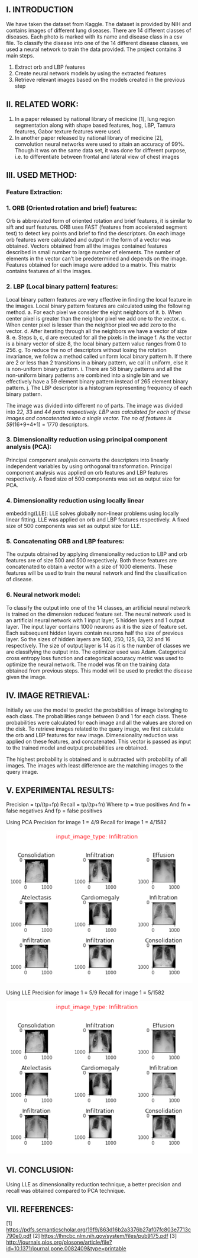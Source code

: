 ## I. INTRODUCTION

We have taken the dataset from Kaggle. The dataset is
provided by NIH and contains images of different lung
diseases. There are 14 different classes of diseases. Each photo
is marked with its name and disease class in a csv file.
To classify the disease into one of the 14 different disease
classes, we used a neural network to train the data provided.
The project contains 3 main steps.
1. Extract orb and LBP features
2. Create neural network models by using the extracted
features
3. Retrieve relevant images based on the models created
in the previous step

## II. RELATED WORK:
1. In a paper released by national library of medicine
[1], lung region segmentation along with shape based
features, hog, LBP, Tamura features, Gabor texture
features were used.
2. In another paper released by national library of
medicine [2], convolution neural networks were used
to attain an accuracy of 99%. Though it was on the
same data set, it was done for different purpose, i.e.
to differentiate between frontal and lateral view of
chest images

## III. USED METHOD:
### Feature Extraction:
### 1. ORB (Oriented rotation and brief) features:
Orb is abbreviated form of oriented rotation and brief features,
it is similar to sift and surf features.
ORB uses FAST (features from accelerated segment test) to
detect key points and brief to find the descriptors.
 On each image orb features were calculated and output in the
form of a vector was obtained. Vectors obtained from all the
images contained features described in small number to large
number of elements. The number of elements in the vector
can’t be predetermined and depends on the image. Features
obtained for each image were added to a matrix. This matrix
contains features of all the images. 

### 2. LBP (Local binary pattern) features:
Local binary pattern features are very effective in finding the
local feature in the images.
Local binary pattern features are calculated using the
following method.
a. For each pixel we consider the eight neighbors of it.
b. When center pixel is greater than the neighbor pixel
we add one to the vector.
c. When center pixel is lesser than the neighbor pixel
we add zero to the vector.
d. After iterating through all the neighbors we have a
vector of size 8.
e. Steps b, c, d are executed for all the pixels in the
image
f. As the vector is a binary vector of size 8, the local
binary pattern value ranges from 0 to 256.
g. To reduce the no of descriptors without losing the
rotation invariance, we follow a method called
uniform local binary pattern
h. If there are 2 or less than 2 transitions in a binary
pattern, we call it uniform, else it is non-uniform
binary pattern.
i. There are 58 binary patterns and all the non-uniform
binary patterns are combined into a single bin and we 
effectively have a 59 element binary pattern instead
of 265 element binary pattern.
j. The LBP descriptor is a histogram representing
frequency of each binary pattern.

The image was divided into different no of parts. The image
was divided into 2*2, 3*3 and 4*4 parts respectively.
LBP was calculated for each of these images and concatenated
into a single vector. The no of features is 59*(16+9+4+1) =
1770 descriptors.

### 3. Dimensionality reduction using principal component analysis (PCA):
Principal component analysis converts the descriptors into
linearly independent variables by using orthogonal
transformation. Principal component analysis was applied on
orb features and LBP features respectively. A fixed size of 500
components was set as output size for PCA. 

### 4. Dimensionality reduction using locally linear
embedding(LLE):
LLE solves globally non-linear problems using locally linear
fitting. LLE was applied on orb and LBP features respectively.
A fixed size of 500 components was set as output size for
LLE.
### 5. Concatenating ORB and LBP features:
The outputs obtained by applying dimensionality reduction to
LBP and orb features are of size 500 and 500 respectively.
Both these features are concatenated to obtain a vector with a
size of 1000 elements.
These features will be used to train the neural network and
find the classification of disease.

### 6. Neural network model:
To classify the output into one of the 14 classes, an artificial
neural network is trained on the dimension reduced feature set.
The neural network used is an artificial neural network with 1
input layer, 5 hidden layers and 1 output layer. The input layer
contains 1000 neurons as it is the size of feature set. Each
subsequent hidden layers contain neurons half the size of
previous layer. So the sizes of hidden layers are 500, 250, 125,
63, 32 and 16 respectively. The size of output layer is 14 as it
is the number of classes we are classifying the output into. The
optimizer used was Adam. Categorical cross entropy loss
function and categorical accuracy metric was used to optimize
the neural network. The model was fit on the training data
obtained from previous steps. This model will be used to
predict the disease given the image.

## IV. IMAGE RETRIEVAL:
Initially we use the model to predict the probabilities of image
belonging to each class. The probabilities range between 0 and
1 for each class. These probabilities were calculated for each
image and all the values are stored on the disk.
To retrieve images related to the query image, we first
calculate the orb and LBP features for new image.
Dimensionality reduction was applied on these features, and
concatenated. This vector is passed as input to the trained
model and output probabilities are obtained.

The highest probability is obtained and is subtracted with
probability of all images. The images with least difference are
the matching images to the query image.

## V. EXPERIMENTAL RESULTS:
Precision = tp/(tp+fp)
Recall = tp/(tp+fn)
Where tp = true positives
And fn = false negatives
And fp = false positives

Using PCA
Precision for image 1 = 4/9
Recall for image 1 = 4/1582

![](images/infiltration.png)

Using LLE
Precision for image 1 = 5/9
Recall for image 1 = 5/1582

![](images/infiltration.png)

## VI. CONCLUSION:
Using LLE as dimensionality reduction technique, a better
precision and recall was obtained compared to PCA technique.

## VII. REFERENCES:
[1] https://pdfs.semanticscholar.org/19f9/863d16b2a3376b27af07fc803e7713c790e0.pdf
[2] https://lhncbc.nlm.nih.gov/system/files/pub9175.pdf
[3] http://journals.plos.org/plosone/article/file?id=10.1371/journal.pone.0082409&type=printable
